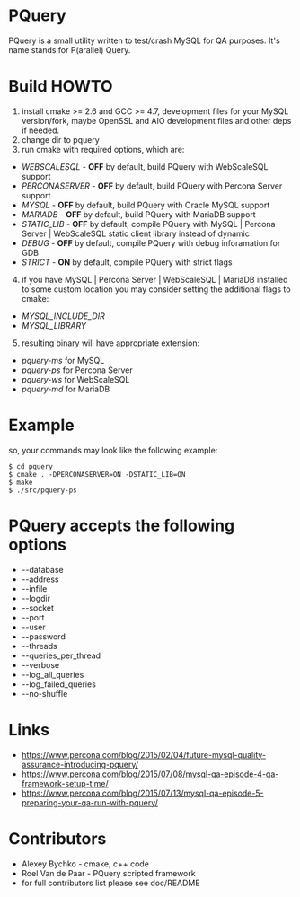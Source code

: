 # PQuery
PQuery is a small utility written to test/crash MySQL for QA purposes. It's name stands for P(arallel) Query.

# Build HOWTO
1. install cmake >= 2.6 and GCC >= 4.7, development files for your MySQL version/fork, maybe OpenSSL and AIO development files and other deps if needed. 
2. change dir to pquery
3. run cmake with required options, which are:
  * *WEBSCALESQL* - **OFF** by default, build PQuery with WebScaleSQL support
  * *PERCONASERVER* - **OFF** by default, build PQuery with Percona Server support 
  * *MYSQL* - **OFF** by default, build PQuery with Oracle MySQL support
  * *MARIADB* - **OFF** by default, build PQuery with MariaDB support
  * *STATIC_LIB* - **OFF** by default, compile PQuery with MySQL | Percona Server | WebScaleSQL static client library instead of dynamic
  * *DEBUG* - **OFF** by default, compile PQuery with debug inforamation for GDB
  * *STRICT* - **ON** by default, compile PQuery with strict flags   
4. if you have MySQL | Percona Server | WebScaleSQL | MariaDB installed to some custom location you may consider setting the additional flags to cmake:
  * *MYSQL_INCLUDE_DIR*
  * *MYSQL_LIBRARY*
5. resulting binary will have appropriate extension:
  * *pquery-ms* for MySQL
  * *pquery-ps* for Percona Server
  * *pquery-ws* for WebScaleSQL
  * *pquery-md* for MariaDB

# Example
so, your commands may look like the following example:
```
$ cd pquery
$ cmake . -DPERCONASERVER=ON -DSTATIC_LIB=ON 
$ make
$ ./src/pquery-ps
```

# PQuery accepts the following options
* --database
* --address 
* --infile
* --logdir
* --socket
* --port
* --user
* --password
* --threads
* --queries_per_thread
* --verbose
* --log_all_queries
* --log_failed_queries
* --no-shuffle

# Links
* https://www.percona.com/blog/2015/02/04/future-mysql-quality-assurance-introducing-pquery/
* https://www.percona.com/blog/2015/07/08/mysql-qa-episode-4-qa-framework-setup-time/
* https://www.percona.com/blog/2015/07/13/mysql-qa-episode-5-preparing-your-qa-run-with-pquery/

# Contributors
* Alexey Bychko - cmake, c++ code
* Roel Van de Paar - PQuery scripted framework
* for full contributors list please see doc/README
